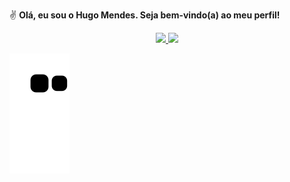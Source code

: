 ✌ <strong>Olá, eu sou o Hugo Mendes. Seja bem-vindo(a) ao meu perfil!</strong>

<div align="center">
  <a href="https://github.com/fhugomendes">
  <img height="150em" src="https://github-readme-stats.vercel.app/api?username=hugomendes&show_icons=true&theme=dark&include_all_commits=true&count_private=true"/>
  <img height="150em" src="https://github-readme-stats.vercel.app/api/top-langs/?username=fhugomendes&layout=compact&langs_count=7&theme=dark"/>
</div>


![Snake animation](https://github.com/fhugomendes/fhugomendes/blob/output/github-contribution-grid-snake.svg)

